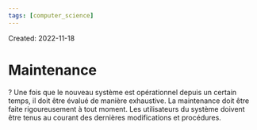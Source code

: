```yaml
---
tags: [computer_science] 
---
```

Created: 2022-11-18

# Maintenance
?
Une fois que le nouveau système est opérationnel depuis un certain temps, il doit être évalué de manière exhaustive.
La maintenance doit être faite rigoureusement à tout moment. Les
utilisateurs du système doivent être tenus au courant des dernières modifications et procédures.
<!--SR:!2023-03-23,71,230-->